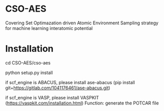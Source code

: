 # CSO-AES
Covering Set Optimazation driven Atomic Environment Sampling strategy for machine learning interatomic potential 

# Installation
cd CSO-AES/cso-aes

python setup.py install

if scf_engine is ABACUS, please install ase-abacus (pip install git+https://gitlab.com/1041176461/ase-abacus.git)

if scf_engine is VASP, please install VASPKIT (https://vaspkit.com/installation.html) Function: generate the POTCAR file 
